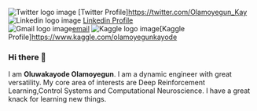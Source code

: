 ![Twitter logo image](extras/logo.gif) [Twitter Profile]https://twitter.com/Olamoyegun_Kay    
![Linkedin logo image](extras/logo.gif) [Linkedin Profile](https://www.linkedin.com/in/oluwakayode-olamoyegun-a6994736/)  
![Gmail logo image](extras/logo.gif)[email](oluwakayode.olamoyegun@gmail.com) 
![Kaggle logo image](extras/logo.gif)[Kaggle Profile]https://www.kaggle.com/olamoyegunkayode

### Hi there 👋
I am **Oluwakayode Olamoyegun**. I am a dynamic engineer with great versatility. My core area of interests are Deep Reinforcement Learning,Control Systems and Computational Neuroscience. I have a great knack for learning new things.

<!--
**Spirit-Kay/Spirit-Kay** is a ✨ _special_ ✨ repository because its `README.md` (this file) appears on your GitHub profile.

Here are some ideas to get you started:

- 🔭 I’m currently working on a Deep Learning Project.
- 🌱 I’m currently learning **Computational Neuroscience, Deep Reinforcement Learning as well as best practices for AI/ML projects.**
- 👯 I’m looking to collaborate on **Deep Reinforcement Learning,Control Systems and Computational Neuroscience projects.**
- 🤔 I’m looking for help with **Quantum ML and Quantum Computing**
- 💬 Ask me about **Control Systems and AI/ML**
- 📫 ***How to reach me:*** oluwakayode.olamoyegun@gmail.com
- 😄 Pronouns: ...
- ⚡ ***Fun fact:*** I love music!
-->
